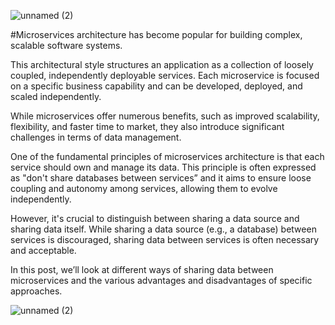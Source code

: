 	
![unnamed (2)](https://github.com/user-attachments/assets/fe32ca8d-c7b7-4a69-a367-8981bfae1f84)






#Microservices architecture has become popular for building complex, scalable software systems.

This architectural style structures an application as a collection of loosely coupled, independently deployable services. Each microservice is focused on a specific business capability and can be developed, deployed, and scaled independently.

While microservices offer numerous benefits, such as improved scalability, flexibility, and faster time to market, they also introduce significant challenges in terms of data management.

One of the fundamental principles of microservices architecture is that each service should own and manage its data. This principle is often expressed as "don't share databases between services” and it aims to ensure loose coupling and autonomy among services, allowing them to evolve independently. 

However, it's crucial to distinguish between sharing a data source and sharing data itself. While sharing a data source (e.g., a database) between services is discouraged, sharing data between services is often necessary and acceptable.

In this post, we’ll look at different ways of sharing data between microservices and the various advantages and disadvantages of specific approaches.

![unnamed (2)](https://github.com/user-attachments/assets/4c04e1a4-fe91-4f19-ae5c-2e1efbd9185e)
